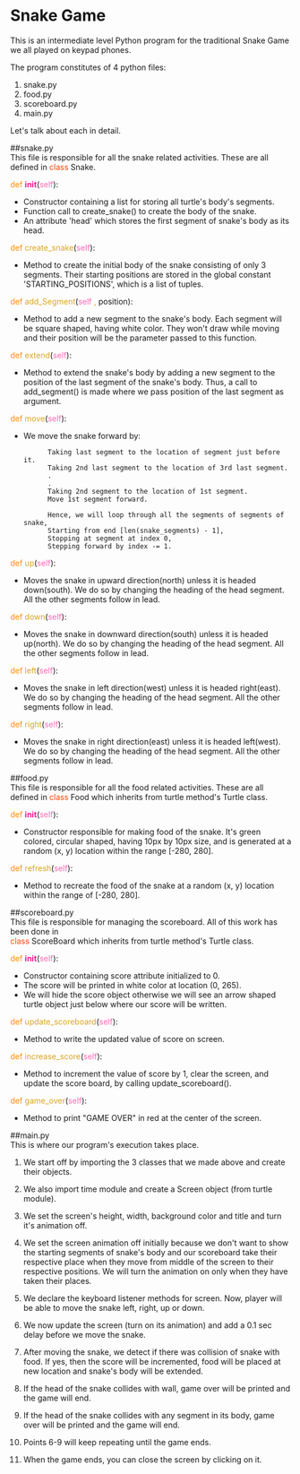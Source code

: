 Snake Game
======
This is an intermediate level Python program for the traditional Snake Game we all played on keypad phones.

The program constitutes of 4 python files:
1. snake.py 
2. food.py
3. scoreboard.py
4. main.py

Let's talk about each in detail.

##snake.py  
This file is responsible for all the snake related activities. 
These are all defined in 
<font color="#ff4500"> class </font> Snake.

<font color="#ff8c00"> def </font> <font color="#ff1493"> __init__</font>(<font color="#ff69b4">self</font>):

* Constructor containing a list for storing all turtle's body's segments.
* Function call to create_snake() to create the body of the snake.
* An attribute 'head' which stores the first segment of snake's body as its head.

<font color="#ff8c00"> def </font> <font color="#daa520"> create_snake</font>(<font color="#ff69b4">self</font>):

* Method to create the initial body of the snake consisting of only 3 segments.
Their starting positions are stored in the global constant 'STARTING_POSITIONS', which is a list of tuples.

<font color="#ff8c00"> def </font> <font color="#daa520"> add_Segment</font>(<font color="#ff69b4">self <font color="#ff8c00">, </font></font> position):

* Method to add a new segment to the snake's body. Each segment will be square shaped, having white color. They won't draw while moving and their position will be the parameter passed to this function.

<font color="#ff8c00"> def </font> <font color="#daa520"> extend</font>(<font color="#ff69b4">self</font>):

* Method to extend the snake's body by adding a new segment to the position of the last segment of the snake's body.
Thus, a call to add_segment() is made where we pass position of the last segment as argument.
 
<font color="#ff8c00"> def </font> <font color="#daa520"> move</font>(<font color="#ff69b4">self</font>):

* We move the snake forward by:

            Taking last segment to the location of segment just before it.
            Taking 2nd last segment to the location of 3rd last segment.
            .
            .
            Taking 2nd segment to the location of 1st segment.
            Move 1st segment forward.

            Hence, we will loop through all the segments of segments of snake,
            Starting from end [len(snake_segments) - 1],
            Stopping at segment at index 0,
            Stepping forward by index -= 1.

<font color="#ff8c00"> def </font> <font color="#daa520"> up</font>(<font color="#ff69b4">self</font>):

* Moves the snake in upward direction(north) unless it is headed down(south). We do so by changing the heading of the head segment. All the other segments follow in lead.

<font color="#ff8c00"> def </font> <font color="#daa520"> down</font>(<font color="#ff69b4">self</font>):

* Moves the snake in downward direction(south) unless it is headed up(north). We do so by changing the heading of the head segment. All the other segments follow in lead.

<font color="#ff8c00"> def </font> <font color="#daa520"> left</font>(<font color="#ff69b4">self</font>):

* Moves the snake in left direction(west) unless it is headed right(east). We do so by changing the heading of the head segment. All the other segments follow in lead.

<font color="#ff8c00"> def </font> <font color="#daa520"> right</font>(<font color="#ff69b4">self</font>):

* Moves the snake in right direction(east) unless it is headed left(west). We do so by changing the heading of the head segment. All the other segments follow in lead.

##food.py  
This file is responsible for all the food related activities. 
These are all defined in 
<font color="#ff4500"> class </font> Food which inherits from turtle method's Turtle class.

<font color="#ff8c00"> def </font> <font color="#ff1493"> __init__</font>(<font color="#ff69b4">self</font>):

* Constructor responsible for making food of the snake. It's green colored, circular shaped,
having 10px by 10px size, and is generated at a random (x, y) location within the range [-280, 280].

<font color="#ff8c00"> def </font> <font color="#daa520"> refresh</font>(<font color="#ff69b4">self</font>):

* Method to recreate the food of the snake at a random (x, y) location within the range of [-280, 280].

##scoreboard.py  
This file is responsible for managing the scoreboard. 
All of this work has been done in  
<font color="#ff4500"> class </font> ScoreBoard which inherits from turtle method's Turtle class.


<font color="#ff8c00"> def </font> <font color="#ff1493"> __init__</font>(<font color="#ff69b4">self</font>):

* Constructor containing score attribute initialized to 0.
* The score will be printed in white color at location (0, 265).
* We will hide the score object otherwise we will see an arrow shaped turtle object just below where our score will be written. 

<font color="#ff8c00"> def </font> <font color="#daa520"> update_scoreboard</font>(<font color="#ff69b4">self</font>):

* Method to write the updated value of score on screen.

<font color="#ff8c00"> def </font> <font color="#daa520"> increase_score</font>(<font color="#ff69b4">self</font>):

* Method to increment the value of score by 1, clear the screen, and update the score board, by calling update_scoreboard().

<font color="#ff8c00"> def </font> <font color="#daa520"> game_over</font>(<font color="#ff69b4">self</font>):

* Method to print "GAME OVER" in red at the center of the screen.

##main.py  
This is where our program's execution takes place. 

1. We start off by importing the 3 classes that we made above
and create their objects.

2. We also import time module and create a Screen object (from turtle module).

3. We set the screen's height, width, background color and title and turn it's animation off.

4. We set the screen animation off initially because we don't want to show
the starting segments of snake's body and our scoreboard take their respective place when
they move from middle of the screen to their respective positions. We will turn the animation on only
when they have taken their places.

5. We declare the keyboard listener methods for screen. Now, player will be able to move the snake left, right, up or down.

6. We now update the screen (turn on its animation) and add a 0.1 sec delay before we move the snake.

7. After moving the snake, we detect if there was collision of snake with food.
If yes, then the score will be incremented, food will be placed at new location and snake's body will be extended.

8. If the head of the snake collides with wall, game over will be printed and the game will end.

9. If the head of the snake collides with any segment in its body, game over will be printed and the game will end.

10. Points 6-9 will keep repeating until the game ends.

11. When the game ends, you can close the screen by clicking on it. 
